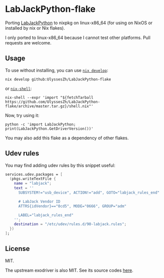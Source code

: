 # LabJackPython-flake

Porting [LabJackPython](https://labjack.com/pages/support/?doc=%2Fsoftware-driver%2Fexample-codewrappers%2Flabjackpython-for-ud-exodriver-u12-windows-mac-linux%2F)
to nixpkg on linux-x86_64
(for using on NixOS or installed by nix or Nix flakes).

I only ported to linux-x86_64 because I cannot test other platforms.
Pull requests are welcome.

## Usage

To use without installing, you can use [`nix develop`](https://nixos.org/manual/nix/stable/command-ref/new-cli/nix3-develop.html):

```shell
nix develop github:UlyssesZh/LabJackPython-flake
```

or [`nix-shell`](https://nixos.org/manual/nix/stable/command-ref/nix-shell.html):

```shell
nix-shell --expr 'import "${fetchTarball https://github.com/UlyssesZh/LabJackPython-flake/archive/master.tar.gz}/shell.nix"'
```

Now, try using it:

```shell
python -c 'import LabJackPython; print(LabJackPython.GetDriverVersion())'
```

You may also add this flake as a dependency of other flakes.

## Udev rules

You may find adding udev rules by this snippet useful:

```nix
services.udev.packages = [
  (pkgs.writeTextFile {
    name = "labjack";
    text = ''
      SUBSYSTEM!="usb_device", ACTION!="add", GOTO="labjack_rules_end"

      # LabJack Vendor ID
      ATTRS{idVendor}=="0cd5", MODE="0666", GROUP="adm"

      LABEL="labjack_rules_end"
    '';
    destination = "/etc/udev/rules.d/90-labjack.rules";
  })
];
```

## License

MIT.

The upstream exodriver is also MIT.
See its source codes [here](https://github.com/labjack/LabJackPython).
